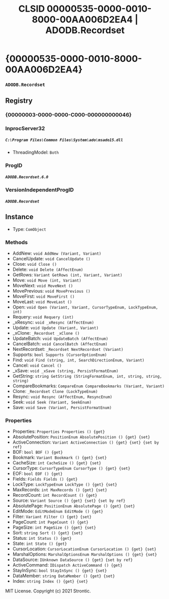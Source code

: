 ﻿---
title: "CLSID 00000535-0000-0010-8000-00AA006D2EA4 | ADODB.Recordset"
excerpt: What is COM-Object CLSID 00000535-0000-0010-8000-00AA006D2EA4?
---

# {00000535-0000-0010-8000-00AA006D2EA4}

### `ADODB.Recordset`

## Registry


### {00000003-0000-0000-C000-000000000046}


### InprocServer32

##### `C:\Program Files\Common Files\System\ado\msado15.dll`
* ThreadingModel: `Both`

### ProgID

##### `ADODB.Recordset.6.0`

### VersionIndependentProgID

##### `ADODB.Recordset`

## Instance

* Type: `ComObject`

### Methods

* AddNew: `void AddNew (Variant, Variant)`
* CancelUpdate: `void CancelUpdate ()`
* Close: `void Close ()`
* Delete: `void Delete (AffectEnum)`
* GetRows: `Variant GetRows (int, Variant, Variant)`
* Move: `void Move (int, Variant)`
* MoveNext: `void MoveNext ()`
* MovePrevious: `void MovePrevious ()`
* MoveFirst: `void MoveFirst ()`
* MoveLast: `void MoveLast ()`
* Open: `void Open (Variant, Variant, CursorTypeEnum, LockTypeEnum, int)`
* Requery: `void Requery (int)`
* _xResync: `void _xResync (AffectEnum)`
* Update: `void Update (Variant, Variant)`
* _xClone: `_Recordset _xClone ()`
* UpdateBatch: `void UpdateBatch (AffectEnum)`
* CancelBatch: `void CancelBatch (AffectEnum)`
* NextRecordset: `_Recordset NextRecordset (Variant)`
* Supports: `bool Supports (CursorOptionEnum)`
* Find: `void Find (string, int, SearchDirectionEnum, Variant)`
* Cancel: `void Cancel ()`
* _xSave: `void _xSave (string, PersistFormatEnum)`
* GetString: `string GetString (StringFormatEnum, int, string, string, string)`
* CompareBookmarks: `CompareEnum CompareBookmarks (Variant, Variant)`
* Clone: `_Recordset Clone (LockTypeEnum)`
* Resync: `void Resync (AffectEnum, ResyncEnum)`
* Seek: `void Seek (Variant, SeekEnum)`
* Save: `void Save (Variant, PersistFormatEnum)`

### Properties

* Properties: `Properties Properties () {get} `
* AbsolutePosition: `PositionEnum AbsolutePosition () {get} {set} `
* ActiveConnection: `Variant ActiveConnection () {get} {set} {set by ref}`
* BOF: `bool BOF () {get} `
* Bookmark: `Variant Bookmark () {get} {set} `
* CacheSize: `int CacheSize () {get} {set} `
* CursorType: `CursorTypeEnum CursorType () {get} {set} `
* EOF: `bool EOF () {get} `
* Fields: `Fields Fields () {get} `
* LockType: `LockTypeEnum LockType () {get} {set} `
* MaxRecords: `int MaxRecords () {get} {set} `
* RecordCount: `int RecordCount () {get} `
* Source: `Variant Source () {get} {set} {set by ref}`
* AbsolutePage: `PositionEnum AbsolutePage () {get} {set} `
* EditMode: `EditModeEnum EditMode () {get} `
* Filter: `Variant Filter () {get} {set} `
* PageCount: `int PageCount () {get} `
* PageSize: `int PageSize () {get} {set} `
* Sort: `string Sort () {get} {set} `
* Status: `int Status () {get} `
* State: `int State () {get} `
* CursorLocation: `CursorLocationEnum CursorLocation () {get} {set} `
* MarshalOptions: `MarshalOptionsEnum MarshalOptions () {get} {set} `
* DataSource: `IUnknown DataSource () {get} {set by ref}`
* ActiveCommand: `IDispatch ActiveCommand () {get} `
* StayInSync: `bool StayInSync () {get} {set} `
* DataMember: `string DataMember () {get} {set} `
* Index: `string Index () {get} {set} `

MIT License. Copyright (c) 2021 Strontic.


